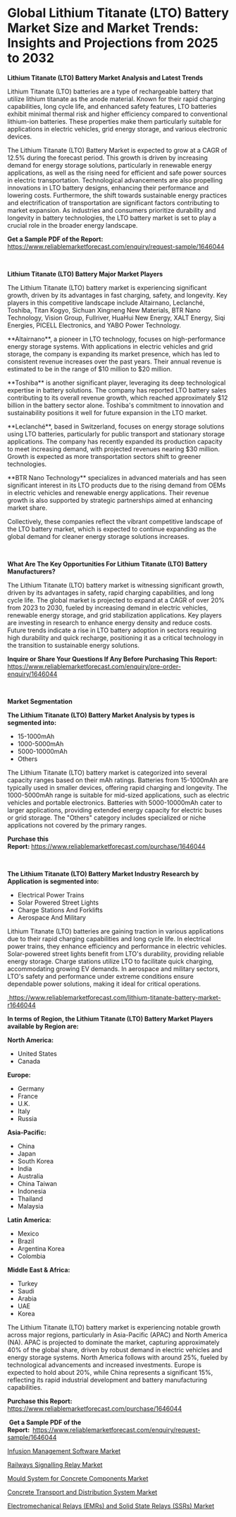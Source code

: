 <p><h1>Global Lithium Titanate (LTO) Battery Market Size and Market Trends: Insights and Projections from 2025 to 2032</h1></p><p><strong>Lithium Titanate (LTO) Battery Market Analysis and Latest Trends</strong></p>
<p><p>Lithium Titanate (LTO) batteries are a type of rechargeable battery that utilize lithium titanate as the anode material. Known for their rapid charging capabilities, long cycle life, and enhanced safety features, LTO batteries exhibit minimal thermal risk and higher efficiency compared to conventional lithium-ion batteries. These properties make them particularly suitable for applications in electric vehicles, grid energy storage, and various electronic devices.</p><p>The Lithium Titanate (LTO) Battery Market is expected to grow at a CAGR of 12.5% during the forecast period. This growth is driven by increasing demand for energy storage solutions, particularly in renewable energy applications, as well as the rising need for efficient and safe power sources in electric transportation. Technological advancements are also propelling innovations in LTO battery designs, enhancing their performance and lowering costs. Furthermore, the shift towards sustainable energy practices and electrification of transportation are significant factors contributing to market expansion. As industries and consumers prioritize durability and longevity in battery technologies, the LTO battery market is set to play a crucial role in the broader energy landscape.</p></p>
<p><strong>Get a Sample PDF of the Report:&nbsp;</strong> <a href="https://www.reliablemarketforecast.com/enquiry/request-sample/1646044?utm_campaign=1899&utm_medium=2&utm_source=Github&utm_content=ia&utm_term=29032025&utm_id=lithium-titanate-lto-battery">https://www.reliablemarketforecast.com/enquiry/request-sample/1646044</a></p>
<p>&nbsp;</p>
<p><strong>Lithium Titanate (LTO) Battery Major Market Players</strong></p>
<p><p>The Lithium Titanate (LTO) battery market is experiencing significant growth, driven by its advantages in fast charging, safety, and longevity. Key players in this competitive landscape include Altairnano, Leclanché, Toshiba, Titan Kogyo, Sichuan Xingneng New Materials, BTR Nano Technology, Vision Group, Fullriver, HuaHui New Energy, XALT Energy, Siqi Energies, PICELL Electronics, and YABO Power Technology.</p><p>**Altairnano**, a pioneer in LTO technology, focuses on high-performance energy storage systems. With applications in electric vehicles and grid storage, the company is expanding its market presence, which has led to consistent revenue increases over the past years. Their annual revenue is estimated to be in the range of $10 million to $20 million.</p><p>**Toshiba** is another significant player, leveraging its deep technological expertise in battery solutions. The company has reported LTO battery sales contributing to its overall revenue growth, which reached approximately $12 billion in the battery sector alone. Toshiba's commitment to innovation and sustainability positions it well for future expansion in the LTO market.</p><p>**Leclanché**, based in Switzerland, focuses on energy storage solutions using LTO batteries, particularly for public transport and stationary storage applications. The company has recently expanded its production capacity to meet increasing demand, with projected revenues nearing $30 million. Growth is expected as more transportation sectors shift to greener technologies.</p><p>**BTR Nano Technology** specializes in advanced materials and has seen significant interest in its LTO products due to the rising demand from OEMs in electric vehicles and renewable energy applications. Their revenue growth is also supported by strategic partnerships aimed at enhancing market share. </p><p>Collectively, these companies reflect the vibrant competitive landscape of the LTO battery market, which is expected to continue expanding as the global demand for cleaner energy storage solutions increases.</p></p>
<p>&nbsp;</p>
<p><strong>What Are The Key Opportunities For Lithium Titanate (LTO) Battery Manufacturers?</strong></p>
<p><p>The Lithium Titanate (LTO) battery market is witnessing significant growth, driven by its advantages in safety, rapid charging capabilities, and long cycle life. The global market is projected to expand at a CAGR of over 20% from 2023 to 2030, fueled by increasing demand in electric vehicles, renewable energy storage, and grid stabilization applications. Key players are investing in research to enhance energy density and reduce costs. Future trends indicate a rise in LTO battery adoption in sectors requiring high durability and quick recharge, positioning it as a critical technology in the transition to sustainable energy solutions.</p></p>
<p><strong>Inquire or Share Your Questions If Any Before Purchasing This Report:</strong> <a href="https://www.reliablemarketforecast.com/enquiry/pre-order-enquiry/1646044?utm_campaign=1899&utm_medium=2&utm_source=Github&utm_content=ia&utm_term=29032025&utm_id=lithium-titanate-lto-battery">https://www.reliablemarketforecast.com/enquiry/pre-order-enquiry/1646044</a></p>
<p>&nbsp;</p>
<p><strong>Market Segmentation</strong></p>
<p><strong>The Lithium Titanate (LTO) Battery Market Analysis by types is segmented into:</strong></p>
<p><ul><li>15-1000mAh</li><li>1000-5000mAh</li><li>5000-10000mAh</li><li>Others</li></ul></p>
<p><p>The Lithium Titanate (LTO) battery market is categorized into several capacity ranges based on their mAh ratings. Batteries from 15-1000mAh are typically used in smaller devices, offering rapid charging and longevity. The 1000-5000mAh range is suitable for mid-sized applications, such as electric vehicles and portable electronics. Batteries with 5000-10000mAh cater to larger applications, providing extended energy capacity for electric buses or grid storage. The "Others" category includes specialized or niche applications not covered by the primary ranges.</p></p>
<p><strong>Purchase this Report:&nbsp;</strong><a href="https://www.reliablemarketforecast.com/purchase/1646044?utm_campaign=1899&utm_medium=2&utm_source=Github&utm_content=ia&utm_term=29032025&utm_id=lithium-titanate-lto-battery">https://www.reliablemarketforecast.com/purchase/1646044</a></p>
<p>&nbsp;</p>
<p><strong>The Lithium Titanate (LTO) Battery Market Industry Research by Application is segmented into:</strong></p>
<p><ul><li>Electrical Power Trains</li><li>Solar Powered Street Lights</li><li>Charge Stations And Forklifts</li><li>Aerospace And Military</li></ul></p>
<p><p>Lithium Titanate (LTO) batteries are gaining traction in various applications due to their rapid charging capabilities and long cycle life. In electrical power trains, they enhance efficiency and performance in electric vehicles. Solar-powered street lights benefit from LTO's durability, providing reliable energy storage. Charge stations utilize LTO to facilitate quick charging, accommodating growing EV demands. In aerospace and military sectors, LTO's safety and performance under extreme conditions ensure dependable power solutions, making it ideal for critical operations.</p></p>
<p><a href="https://www.reliablemarketforecast.com/lithium-titanate-battery-market-r1646044?utm_campaign=1899&utm_medium=2&utm_source=Github&utm_content=ia&utm_term=29032025&utm_id=lithium-titanate-lto-battery">&nbsp;https://www.reliablemarketforecast.com/lithium-titanate-battery-market-r1646044</a></p>
<p><strong>In terms of Region, the Lithium Titanate (LTO) Battery Market Players available by Region are:</strong></p>
<p>
    <p> <strong> North America: </strong>
        <ul>
            <li>United States</li>
            <li>Canada</li>
        </ul>
        </p> 
    <p> <strong> Europe: </strong>
        <ul>
            <li>Germany</li>
            <li>France</li>
            <li>U.K.</li>
            <li>Italy</li>
            <li>Russia</li>
        </ul>
        </p> 
    <p> <strong> Asia-Pacific: </strong>
        <ul>
            <li>China</li>
            <li>Japan</li>
            <li>South Korea</li>
            <li>India</li>
            <li>Australia</li>
            <li>China Taiwan</li>
            <li>Indonesia</li>
            <li>Thailand</li>
            <li>Malaysia</li>
        </ul>
        </p> 
    <p> <strong> Latin America: </strong>
        <ul>
            <li>Mexico</li>
            <li>Brazil</li>
            <li>Argentina Korea</li>
            <li>Colombia</li>
        </ul>
        </p> 
    <p> <strong> Middle East & Africa: </strong>
        <ul>
            <li>Turkey</li>
            <li>Saudi</li>
            <li>Arabia</li>
            <li>UAE</li>
            <li>Korea</li>
        </ul>
    </p>
    </p>
<p><p>The Lithium Titanate (LTO) battery market is experiencing notable growth across major regions, particularly in Asia-Pacific (APAC) and North America (NA). APAC is projected to dominate the market, capturing approximately 40% of the global share, driven by robust demand in electric vehicles and energy storage systems. North America follows with around 25%, fueled by technological advancements and increased investments. Europe is expected to hold about 20%, while China represents a significant 15%, reflecting its rapid industrial development and battery manufacturing capabilities.</p></p>
<p><strong>Purchase this Report: </strong><a href="https://www.reliablemarketforecast.com/purchase/1646044?utm_campaign=1899&utm_medium=2&utm_source=Github&utm_content=ia&utm_term=29032025&utm_id=lithium-titanate-lto-battery">https://www.reliablemarketforecast.com/purchase/1646044</a></p>
<p>&nbsp;<strong>Get a Sample PDF of the Report:&nbsp;&nbsp;</strong><a href="https://www.reliablemarketforecast.com/enquiry/request-sample/1646044?utm_campaign=1899&utm_medium=2&utm_source=Github&utm_content=ia&utm_term=29032025&utm_id=lithium-titanate-lto-battery">https://www.reliablemarketforecast.com/enquiry/request-sample/1646044</a></p>
<p><strong></strong></p>
<p><p><a href="https://github.com/sahoolipko6f/Market-Research-Report-List-1/blob/main/infusion-management-software-market.md?utm_campaign=1899&utm_medium=2&utm_source=Github&utm_content=ia&utm_term=29032025&utm_id=lithium-titanate-lto-battery">Infusion Management Software Market</a></p><p><a href="https://github.com/alawnhvicay/Market-Research-Report-List-1/blob/main/railways-signalling-relay-market.md?utm_campaign=1899&utm_medium=2&utm_source=Github&utm_content=ia&utm_term=29032025&utm_id=lithium-titanate-lto-battery">Railways Signalling Relay Market</a></p><p><a href="https://github.com/rogetspate12/Market-Research-Report-List-1/blob/main/mould-system-for-concrete-components-market.md?utm_campaign=1899&utm_medium=2&utm_source=Github&utm_content=ia&utm_term=29032025&utm_id=lithium-titanate-lto-battery">Mould System for Concrete Components Market</a></p><p><a href="https://github.com/ranewknaller/Market-Research-Report-List-1/blob/main/concrete-transport-and-distribution-system-market.md?utm_campaign=1899&utm_medium=2&utm_source=Github&utm_content=ia&utm_term=29032025&utm_id=lithium-titanate-lto-battery">Concrete Transport and Distribution System Market</a></p><p><a href="https://github.com/wraggfomath/Market-Research-Report-List-1/blob/main/electromechanical-relays-emrs-and-solid-state-relays-ssrs-market.md?utm_campaign=1899&utm_medium=2&utm_source=Github&utm_content=ia&utm_term=29032025&utm_id=lithium-titanate-lto-battery">Electromechanical Relays (EMRs) and Solid State Relays (SSRs) Market</a></p></p>
